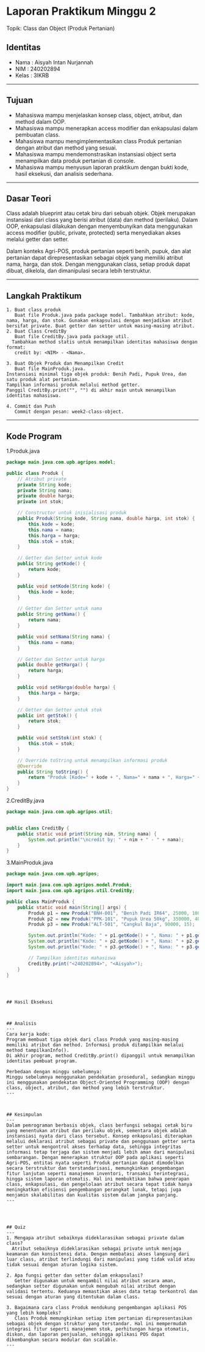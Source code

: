 # Laporan Praktikum Minggu 2
Topik: Class dan Object (Produk Pertanian)
## Identitas
- Nama  : Aisyah Intan Nurjannah
- NIM   : 240202894
- Kelas : 3IKRB

---

## Tujuan
- Mahasiswa mampu menjelaskan konsep class, object, atribut, dan method dalam OOP.
- Mahasiswa mampu menerapkan access modifier dan enkapsulasi dalam pembuatan class.
- Mahasiswa mampu mengimplementasikan class Produk pertanian dengan atribut dan method yang sesuai.
- Mahasiswa mampu mendemonstrasikan instansiasi object serta menampilkan data produk pertanian di console.
- Mahasiswa mampu menyusun laporan praktikum dengan bukti kode, hasil eksekusi, dan analisis sederhana.
---

## Dasar Teori
Class adalah blueprint atau cetak biru dari sebuah objek. Objek merupakan instansiasi dari class yang berisi atribut (data) dan method (perilaku). Dalam OOP, enkapsulasi dilakukan dengan menyembunyikan data menggunakan access modifier (public, private, protected) serta menyediakan akses melalui getter dan setter.

Dalam konteks Agri-POS, produk pertanian seperti benih, pupuk, dan alat pertanian dapat direpresentasikan sebagai objek yang memiliki atribut nama, harga, dan stok. Dengan menggunakan class, setiap produk dapat dibuat, dikelola, dan dimanipulasi secara lebih terstruktur.


---

## Langkah Praktikum
```
1. Buat class produk
   Buat file Produk.java pada package model. Tambahkan atribut: kode, nama, harga, dan stok. Gunakan enkapsulasi dengan menjadikan atribut bersifat private. Buat getter dan setter untuk masing-masing atribut.
2. Buat Class CreditBy
   Buat file CreditBy.java pada package util. 
  Tambahkan method statis untuk menampilkan identitas mahasiswa dengan format:  
   credit by: <NIM> - <Nama>.

3. Buat Objek Produk dan Menampilkan Credit
   Buat file MainProduk.java.
Instansiasi minimal tiga objek produk: Benih Padi, Pupuk Urea, dan satu produk alat pertanian.
Tampilkan informasi produk melalui method getter.
Panggil CreditBy.print("", "") di akhir main untuk menampilkan identitas mahasiswa.

4. Commit dan Push
   Commit dengan pesan: week2-class-object.
```
---

## Kode Program
1.Produk.java

```java
package main.java.com.upb.agripos.model;

public class Produk {
    // Atribut private
    private String kode;
    private String nama;
    private double harga;
    private int stok;

    // Constructor untuk inisialisasi produk
    public Produk(String kode, String nama, double harga, int stok) {
        this.kode = kode;
        this.nama = nama;
        this.harga = harga;
        this.stok = stok;
    }

    // Getter dan Setter untuk kode
    public String getKode() {
        return kode;
    }

    public void setKode(String kode) {
        this.kode = kode;
    }

    // Getter dan Setter untuk nama
    public String getNama() {
        return nama;
    }

    public void setNama(String nama) {
        this.nama = nama;
    }

    // Getter dan Setter untuk harga
    public double getHarga() {
        return harga;
    }

    public void setHarga(double harga) {
        this.harga = harga;
    }

    // Getter dan Setter untuk stok
    public int getStok() {
        return stok;
    }

    public void setStok(int stok) {
        this.stok = stok;
    }

    // Override toString untuk menampilkan informasi produk
    @Override
    public String toString() {
        return "Produk [Kode=" + kode + ", Nama=" + nama + ", Harga=" + harga + ", Stok=" + stok + "]";
    }
}
```

2.CreditBy.java
```CreditBy.java
package main.java.com.upb.agripos.util;


public class CreditBy {
    public static void print(String nim, String nama) {
        System.out.println("\ncredit by: " + nim + " - " + nama);
    }
}
```
3.MainProduk.java

```MainProduk.java
package main.java.com.upb.agripos;

import main.java.com.upb.agripos.model.Produk;
import main.java.com.upb.agripos.util.CreditBy;

public class MainProduk {
    public static void main(String[] args) {
        Produk p1 = new Produk("BNH-001", "Benih Padi IR64", 25000, 100);
        Produk p2 = new Produk("PPK-101", "Pupuk Urea 50kg", 350000, 40);
        Produk p3 = new Produk("ALT-501", "Cangkul Baja", 90000, 15);

        System.out.println("Kode: " + p1.getKode() + ", Nama: " + p1.getNama() + ", Harga: " + p1.getHarga() + ", Stok: " + p1.getStok());
        System.out.println("Kode: " + p2.getKode() + ", Nama: " + p2.getNama() + ", Harga: " + p2.getHarga() + ", Stok: " + p2.getStok());
        System.out.println("Kode: " + p3.getKode() + ", Nama: " + p3.getNama() + ", Harga: " + p3.getHarga() + ", Stok: " + p3.getStok());

        // Tampilkan identitas mahasiswa
        CreditBy.print("<240202894>", "<Aisyah>");
    }
}
```

```



## Hasil Eksekusi



## Analisis
---
Cara kerja kode:
Program membuat tiga objek dari class Produk yang masing-masing memiliki atribut dan method. Informasi produk ditampilkan melalui method tampilkanInfo().
Di akhir program, method CreditBy.print() dipanggil untuk menampilkan identitas pembuat program.

Perbedaan dengan minggu sebelumnya:
Minggu sebelumnya menggunakan pendekatan prosedural, sedangkan minggu ini menggunakan pendekatan Object-Oriented Programming (OOP) dengan class, object, atribut, dan method yang lebih terstruktur.
---



## Kesimpulan
---
Dalam pemrograman berbasis objek, class berfungsi sebagai cetak biru yang menentukan atribut dan perilaku objek, sementara objek adalah instansiasi nyata dari class tersebut. Konsep enkapsulasi diterapkan melalui deklarasi atribut sebagai private dan penggunaan getter serta setter untuk mengontrol akses terhadap data, sehingga integritas informasi tetap terjaga dan sistem menjadi lebih aman dari manipulasi sembarangan. Dengan menerapkan struktur OOP pada aplikasi seperti Agri-POS, entitas nyata seperti Produk pertanian dapat dimodelkan secara terstruktur dan terstandarisasi, memungkinkan pengembangan fitur lanjutan seperti manajemen inventori, transaksi terintegrasi, hingga sistem laporan otomatis. Hal ini membuktikan bahwa penerapan class, enkapsulasi, dan pengelolaan atribut secara tepat tidak hanya meningkatkan efisiensi pengembangan perangkat lunak, tetapi juga menjamin skalabilitas dan kualitas sistem dalam jangka panjang.
---




## Quiz
---
1. Mengapa atribut sebaiknya dideklarasikan sebagai private dalam class?
  Atribut sebaiknya dideklarasikan sebagai private untuk menjaga keamanan dan konsistensi data. Dengan membatasi akses langsung dari luar class, atribut terlindungi dari manipulasi yang tidak valid atau tidak sesuai dengan aturan logika sistem.  

2. Apa fungsi getter dan setter dalam enkapsulasi?
   Getter digunakan untuk mengambil nilai atribut secara aman, sedangkan setter digunakan untuk mengubah nilai atribut dengan validasi tertentu. Keduanya memastikan akses data tetap terkontrol dan sesuai dengan aturan yang ditentukan dalam class. 

3. Bagaimana cara class Produk mendukung pengembangan aplikasi POS yang lebih kompleks?  
   Class Produk memungkinkan setiap item pertanian direpresentasikan sebagai objek dengan struktur yang terstandar. Hal ini mempermudah integrasi fitur seperti manajemen stok, perhitungan harga otomatis, diskon, dan laporan penjualan, sehingga aplikasi POS dapat dikembangkan secara modular dan scalable.
---

